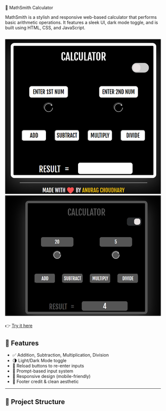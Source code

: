  🔢 MathSmith Calculator

MathSmith is a stylish and responsive web-based calculator that performs basic arithmetic operations. It features a sleek UI, dark mode toggle, and is built using HTML, CSS, and JavaScript.

![MathSmith Screenshot](images/ui1.png)
![](images/ui2.png)
---
👉 [Try it here](https://anuraga3s.github.io/MathSmith-Calculator/)  
## 🚀 Features

- ✅ Addition, Subtraction, Multiplication, Division
- 🌗 Light/Dark Mode toggle
- 🔁 Reload buttons to re-enter inputs
- 💬 Prompt-based input system
- 📱 Responsive design (mobile-friendly)
- 💖 Footer credit & clean aesthetic

---

## 📂 Project Structure

